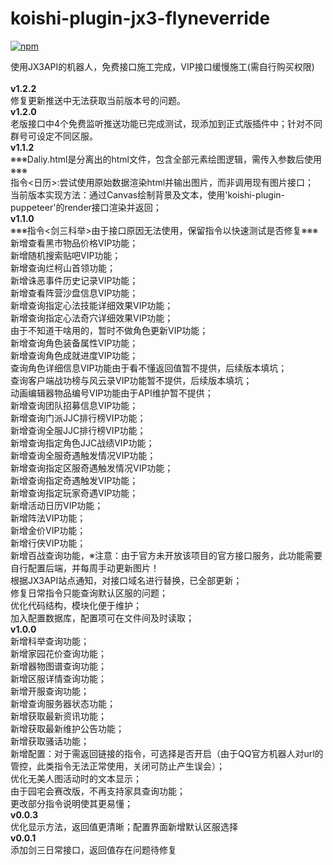 # koishi-plugin-jx3-flyneverride

[![npm](https://img.shields.io/npm/v/koishi-plugin-jx3-flyneverride?style=flat-square)](https://www.npmjs.com/package/koishi-plugin-jx3-flyneverride)

使用JX3API的机器人，免费接口施工完成，VIP接口缓慢施工(需自行购买权限) <br><br>
**v1.2.2**<br>
修复更新推送中无法获取当前版本号的问题。<br>
**v1.2.0**<br>
老版接口中4个免费监听推送功能已完成测试，现添加到正式版插件中；针对不同群号可设定不同区服。<br>
**v1.1.2**<br>
※※※Daliy.html是分离出的html文件，包含全部元素绘图逻辑，需传入参数后使用※※※<br>
指令<日历>:尝试使用原始数据渲染html并输出图片，而非调用现有图片接口；<br>
当前版本实现方法：通过Canvas绘制背景及文本，使用'koishi-plugin-puppeteer'的render接口渲染并返回；<br>
**v1.1.0**<br>
※※※指令<剑三科举>由于接口原因无法使用，保留指令以快速测试是否修复※※※<br>
新增查看黑市物品价格VIP功能；<br>
新增随机搜索贴吧VIP功能；<br>
新增查询烂柯山首领功能；<br>
新增诛恶事件历史记录VIP功能；<br>
新增查看阵营沙盘信息VIP功能；<br>
新增查询指定心法技能详细效果VIP功能；<br>
新增查询指定心法奇穴详细效果VIP功能；<br>
由于不知道干啥用的，暂时不做角色更新VIP功能；<br>
新增查询角色装备属性VIP功能；<br>
新增查询角色成就进度VIP功能；<br>
查询角色详细信息VIP功能由于看不懂返回值暂不提供，后续版本填坑；<br>
查询客户端战功榜与风云录VIP功能暂不提供，后续版本填坑；<br>
动画编辑器物品编号VIP功能由于API维护暂不提供；<br>
新增查询团队招募信息VIP功能；<br>
新增查询门派JJC排行榜VIP功能；<br>
新增查询全服JJC排行榜VIP功能；<br>
新增查询指定角色JJC战绩VIP功能；<br>
新增查询全服奇遇触发情况VIP功能；<br>
新增查询指定区服奇遇触发情况VIP功能；<br>
新增查询指定奇遇触发VIP功能；<br>
新增查询指定玩家奇遇VIP功能；<br>
新增活动日历VIP功能；<br>
新增阵法VIP功能；<br>
新增金价VIP功能；<br>
新增行侠VIP功能；<br>
新增百战查询功能，※注意：由于官方未开放该项目的官方接口服务，此功能需要自行配置后端，并每周手动更新图片！<br>
根据JX3API站点通知，对接口域名进行替换，已全部更新；<br>
修复日常指令只能查询默认区服的问题；<br>
优化代码结构，模块化便于维护；<br>
加入配置数据库，配置项可在文件间及时读取；<br>
**v1.0.0**<br>
新增科举查询功能；<br>
新增家园花价查询功能；<br>
新增器物图谱查询功能；<br>
新增区服详情查询功能；<br>
新增开服查询功能；<br>
新增查询服务器状态功能；<br>
新增获取最新资讯功能；<br>
新增获取最新维护公告功能；<br>
新增获取骚话功能；<br>
新增配置：对于需返回链接的指令，可选择是否开启（由于QQ官方机器人对url的管控，此类指令无法正常使用，关闭可防止产生误会）；<br>
优化无美人图活动时的文本显示；<br>
由于园宅会赛改版，不再支持家具查询功能；<br>
更改部分指令说明使其更易懂；<br>
**v0.0.3**<br>
优化显示方法，返回值更清晰；配置界面新增默认区服选择<br>
**v0.0.1**<br>
添加剑三日常接口，返回值存在问题待修复
